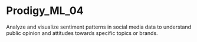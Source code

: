 # Prodigy_ML_04
Analyze and visualize sentiment patterns in social media
data to understand public opinion and attitudes towards
specific topics or brands.
